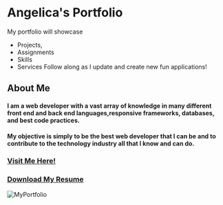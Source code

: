 # Angelica's Portfolio

My portfolio will showcase

- Projects,
- Assignments
- Skills
- Services
  Follow along as I update and create new fun applications!

## About Me

#### I am a web developer with a vast array of knowledge in many different front end and back end languages,responsive frameworks, databases, and best code practices.

#### My objective is simply to be the best web developer that I can be and to contribute to the technology industry all that I know and can do.

### [Visit Me Here!](https://angelicalorraine.github.io/Portfolio-React/)

### [Download My Resume](AngelicaHernandezResume.pdf)

![MyPortfolio](./Images/AngelicasPortf.png)
